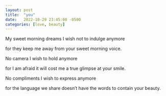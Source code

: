 ```yaml
---
layout: post
title:  "you"
date:   2022-10-29 23:45:00 -0500
categories: [love, beauty]
---
```

My sweet morning dreams I wish not to indulge anymore

for they keep me away from your sweet morning voice.

No camera I wish to hold anymore

for I am afraid it will cost me a true glimpse at your smile.

No compliments I wish to express anymore

for the language we share doesn’t have the words to contain your beauty.